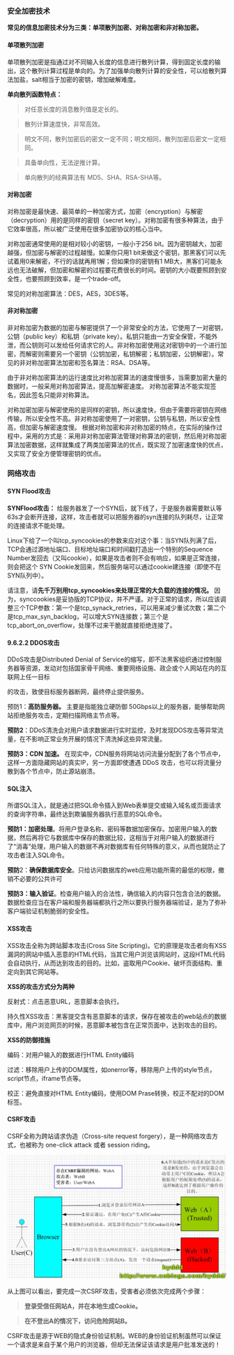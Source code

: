 
### 安全加密技术

**常见的信息加密技术分为三类：单项散列加密、对称加密和非对称加密。**

####  单项散列加密

单项散列加密是指通过对不同输入长度的信息进行散列计算，得到固定长度的输出，这个散列计算过程是单向的。为了加强单向散列计算的安全性，可以给散列算法加盐，salt相当于加密的密钥，增加破解难度。

**单向散列函数特点：**

>   对任意长度的消息散列值是定长的。

>   散列计算速度快，非常高效。

>   明文不同，散列加密后的密文一定不同；明文相同，散列加密后密文一定相同。

>   具备单向性，无法逆推计算。

>   单向散列的经典算法有 MD5、SHA、RSA-SHA等。

#### 对称加密

对称加密是最快速、最简单的一种加密方式，加密（encryption）与解密（decryption）用的是同样的密钥（secret
key）。对称加密有很多种算法，由于它效率很高，所以被广泛使用在很多加密协议的核心当中。

对称加密通常使用的是相对较小的密钥，一般小于256
bit。因为密钥越大，加密越强，但加密与解密的过程越慢。如果你只用1
bit来做这个密钥，那黑客们可以先试着用0来解密，不行的话就再用1解；但如果你的密钥有1
MB大，黑客们可能永远也无法破解，但加密和解密的过程要花费很长的时间。密钥的大小既要照顾到安全性，也要照顾到效率，是一个trade-off。

常见的对称加密算法：DES，AES，3DES等。

#### 非对称加密

非对称加密为数据的加密与解密提供了一个非常安全的方法，它使用了一对密钥，公钥（public
key）和私钥（private
key）。私钥只能由一方安全保管，不能外泄，而公钥则可以发给任何请求它的人。非对称加密使用这对密钥中的一个进行加密，而解密则需要另一个密钥（公钥加密，私钥解密；私钥加密，公钥解密）。常见的非对称加密算法加密和签名算法：RSA、DSA等。

由于非对称加密算法的运行速度比对称加密算法的速度慢很多，当需要加密大量的数据时，一般采用对称加密算法，提高加解密速度。
对称加密算法不能实现签名，因此签名只能非对称算法。

对称加密加密与解密使用的是同样的密钥，所以速度快，但由于需要将密钥在网络传输，所以安全性不高。非对称加密使用了一对密钥，公钥与私钥，所以安全性高，但加密与解密速度慢。
根据对称加密和非对称加密的特点，在实际的操作过程中，采用的方式是：采用非对称加密算法管理对称算法的密钥，然后用对称加密算法加密数据，这样就集成了两类加密算法的优点，既实现了加密速度快的优点，又实现了安全方便管理密钥的优点。

### 网络攻击

####  SYN Flood攻击

**SYNFlood攻击：**
给服务器发了一个SYN后，就下线了，于是服务器需要默认等63s才会断开连接，这样，攻击者就可以把服务器的syn连接的队列耗尽，让正常的连接请求不能处理。

Linux下给了一个叫tcp_syncookies的参数来应对这个事：当SYN队列满了后，TCP会通过源地址端口、目标地址端口和时间戳打造出一个特别的Sequence
Number发回去（又叫cookie），如果是攻击者则不会有响应，如果是正常连接，则会把这个
SYN Cookie发回来，然后服务端可以通过cookie建连接（即使不在SYN队列中）。

请注意，请**先千万别用tcp_syncookies来处理正常的大负载的连接的情况。**
因为，synccookies是妥协版的TCP协议，并不严谨。对于正常的请求，所以应该调整三个TCP参数：第一个是tcp_synack_retries，可以用来减少重试次数；第二个是tcp_max_syn_backlog，可以增大SYN连接数；第三个是tcp_abort_on_overflow，处理不过来干脆就直接拒绝连接了。

#### 9.6.2.2 DDOS攻击

DDoS攻击是Distributed Denial of
Service的缩写，即不法黑客组织通过控制服务器等资源，发动对包括国家骨干网络、重要网络设施、政企或个人网站在内的互联网上任一目标

的攻击，致使目标服务器断网，最终停止提供服务。

预防1：**高防服务器。**
主要是指能独立硬防御 50Gbps以上的服务器，能够帮助网站拒绝服务攻击，定期扫描网络主节点等。

**预防2**：DDoS清洗会对用户请求数据进行实时监控，及时发现DOS攻击等异常流量，在不影响正常业务开展的情况下清洗掉这些异常流量。

**预防3：CDN 加速。**
在现实中，CDN服务将网站访问流量分配到了各个节点中，这样一方面隐藏网站的真实IP，另一方面即使遭遇 DDoS 攻击，也可以将流量分散到各个节点中，防止源站崩溃。


####  SQL注入

所谓SQL注入，就是通过把SQL命令插入到Web表单提交或输入域名或页面请求的查询字符串，最终达到欺骗服务器执行恶意的SQL命令。

**预防1：加密处理**。将用户登录名称、密码等数据加密保存。加密用户输入的数据，然后再将它与数据库中保存的数据比较，这相当于对用户输入的数据进行了“消毒”处理，用户输入的数据不再对数据库有任何特殊的意义，从而也就防止了攻击者注入SQL命令。

**预防**2：**确保数据库安全**。只给访问数据库的web应用功能所需的最低的权限，撤销不必要的公共许可

**预防3：输入验证**。检查用户输入的合法性，确信输入的内容只包含合法的数据。数据检查应当在客户端和服务器端都执行之所以要执行服务器端验证，是为了弥补客户端验证机制脆弱的安全性。

####  XSS攻击

XSS攻击全称为跨站脚本攻击(Cross Site
Scripting)。它的原理是攻击者向有XSS漏洞的网站中插入恶意的HTML代码，当其它用户浏览该网站时，这段HTML代码会自动执行，从而达到攻击的目的。比如，盗取用户Cookie、破坏页面结构、重定向到其它网站等。

**XSS的攻击方式分为两种**

反射式：点击恶意URL，恶意脚本会执行。

持久性XSS攻击：黑客提交含有恶意脚本的请求，保存在被攻击的web站点的数据库中，用户浏览网页的时候，恶意脚本被包含在正常页面中，达到攻击的目的。

**XSS的防御措施**

编码：对用户输入的数据进行HTML Entity编码

过滤：移除用户上传的DOM属性，如onerror等，移除用户上传的style节点，script节点，iframe节点等。

校正：避免直接对HTML Entity编码，使用DOM Prase转换，校正不配对的DOM标签。

#### CSRF攻击

CSRF全称为跨站请求伪造（Cross-site request
forgery），是一种网络攻击方式，也被称为 one-click attack 或者 session riding。

![](media/9e9dac1cdbd06c2c5c8ce5fc7d7bc586.png)

从上图可以看出，要完成一次CSRF攻击，受害者必须依次完成两个步骤：

>   **登录受信任网站A，并在本地生成Cookie。**

>   **在不登出A的情况下，访问危险网站B。**

CSRF攻击是源于WEB的隐式身份验证机制。WEB的身份验证机制虽然可以保证一个请求是来自于某个用户的浏览器，但却无法保证该请求是用户批准发送的！
